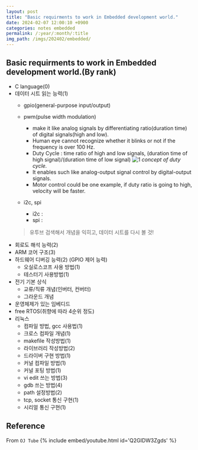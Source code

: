 ```yaml
---
layout: post
title: "Basic requirments to work in Embedded development world."
date: 2024-02-07 12:00:10 +0900
categories: notes embedded
permalink: /:year/:month/:title
img_path: /imgs/202402/embedded/
---
```


## Basic requirments to work in Embedded development world.(By rank)
- C language(0)
- 데이터 시트 읽는 능력(1)
    - gpio(general-purpose input/output)
    - pwm(pulse width modulation)
        - make it like analog signals by differentiating ratio(duration time) of digital signals(high and low). 
        - Human eye cannot recognize whether it blinks or not if the frequency is over 100 Hz.
        - Duty Cycle : time ratio of high and low signals, (duration time of high signal)/(duration time of low signal) 
        ![1](DutyCycle.jpg)
        _concept of duty cycle._
        - It enables such like analog-output signal control by digital-output signals.
        - Motor control could be one example, if duty ratio is going to high, velocity will be faster.

    - i2c, spi
        - i2c : 
        - spi : 
    > 유투브 검색해서 개념을 익히고, 데이터 시트를 다시 볼 것!
- 회로도 해석 능력(2)
- ARM 코어 구조(3)
- 하드웨어 디버깅 능력(2) (GPIO 제어 능력)
    - 오실로스코프 사용 방법(1)
    - 테스터기 사용방법(1)
- 전기 기본 상식
    - 교류/직류 개념(인버터, 컨버터)
    - 그라운드 개념
- 운영체제가 있는 임베디드
- free RTOS(취향에 따라 4순위 정도)
- 리눅스
    - 컴파일 방법, gcc 사용법(1)
    - 크로스 컴파일 개념(1)
    - makefile 작성방법(1)
    - 라이브러리 작성방법(2)
    - 드라이버 구현 방법(1)
    - 커널 컴파일 방법(1)
    - 커널 포팅 방법(1)
    - vi edit 쓰는 방법(3)
    - gdb 쓰는 방법(4)
    - path 설정방법(2)
    - tcp, socket 통신 구현(1)
    - 시리얼 통신 구현(1)


## Reference 
From `OJ Tube`
{% include embed/youtube.html id='Q2GIDW3Zgds' %}